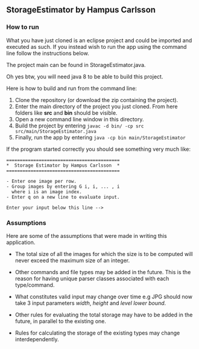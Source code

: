 ## StorageEstimator by Hampus Carlsson

### How to run

What you have just cloned is an eclipse project and could be imported and
executed as such. If you instead wish to run the app using the command line
follow the instructions below.

The project main can be found in StorageEstimator.java.

Oh yes btw, you will need java 8 to be able to build this project.

Here is how to build and run from the command line:

1. Clone the repository (or download the zip containing the project).
2. Enter the main directory of the project you just cloned. From here folders
like **src** and **bin** should be visible.
3. Open a new command line window in this directory.
4. Build the project by entering `javac -d bin/ -cp src src/main/StorageEstimator.java`
5. Finally, run the app by entering `java -cp bin main/StorageEstimator`

If the program started correctly you should see something very much like:
```
==========================================
*  Storage Estimator by Hampus Carlsson  *
==========================================

- Enter one image per row.
- Group images by entering G i, i, ... , i
  where i is an image index.
- Enter q on a new line to evaluate input.

Enter your input below this line -->
```

### Assumptions

Here are some of the assumptions that were made in writing this application.

* The total size of all the images for which the size is to be computed will
never exceed the maximum size of an integer.

* Other commands and file types may be added in the future. This is the reason
for having unique parser classes associated with each type/command.

* What constitutes valid input may change over time e.g JPG should now take
3 input parameters *width*, *height* and *level lower bound*.

* Other rules for evaluating the total storage may have to be added in the
future, in parallel to the existing one.

* Rules for calculating the storage of the existing types may change interdependently.
